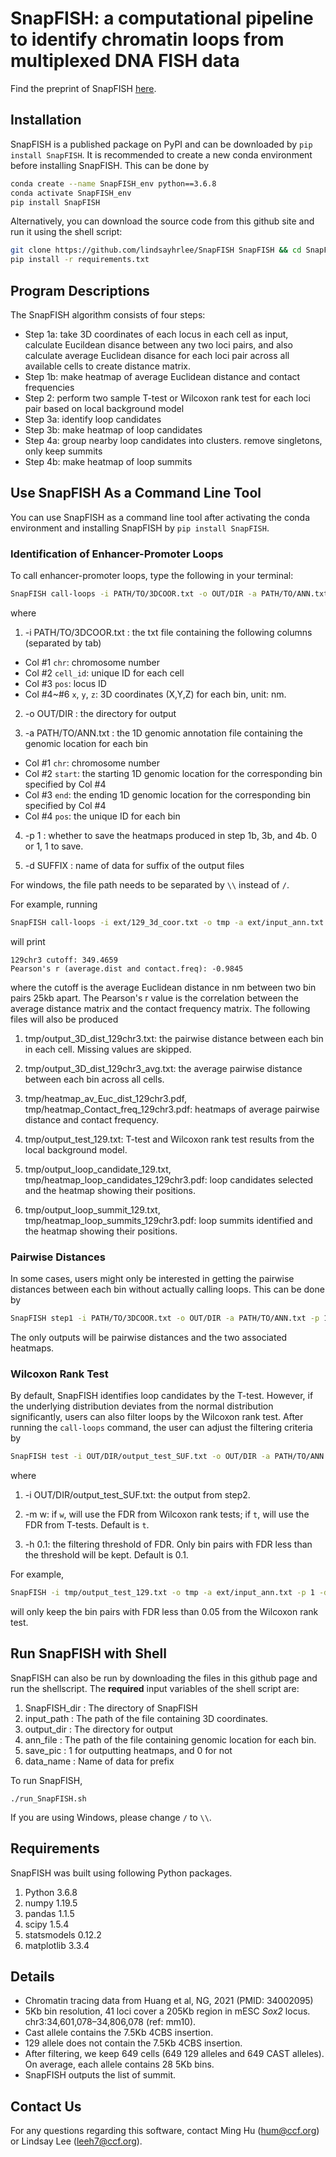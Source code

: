 # SnapFISH: a computational pipeline to identify chromatin loops from multiplexed DNA FISH data

Find the preprint of SnapFISH [here](https://www.biorxiv.org/content/10.1101/2022.12.16.520793v1).

## Installation

SnapFISH is a published package on PyPI and can be downloaded by `pip install SnapFISH`. It is recommended to create a new conda environment before installing SnapFISH. This can be done by 

```bash
conda create --name SnapFISH_env python==3.6.8
conda activate SnapFISH_env
pip install SnapFISH
```

Alternatively, you can download the source code from this github site and run it using the shell script:

```bash
git clone https://github.com/lindsayhrlee/SnapFISH SnapFISH && cd SnapFISH
pip install -r requirements.txt
```

## Program Descriptions

The SnapFISH algorithm consists of four steps:

* Step 1a: take 3D coordinates of each locus in each cell as input, calculate Eucildean disance between any two loci pairs, and also calculate average Euclidean disance for each loci pair across all available cells to create distance matrix.          
* Step 1b: make heatmap of average Euclidean distance and contact frequencies                    
* Step 2: perform two sample T-test or Wilcoxon rank test for each loci pair based on local background model               
* Step 3a: identify loop candidates        
* Step 3b: make heatmap of loop candidates               
* Step 4a: group nearby loop candidates into clusters. remove singletons, only keep summits              
* Step 4b: make heatmap of loop summits

## Use SnapFISH As a Command Line Tool

You can use SnapFISH as a command line tool after activating the conda environment and installing SnapFISH by `pip install SnapFISH`. 

### Identification of Enhancer-Promoter Loops

To call enhancer-promoter loops, type the following in your terminal:

```bash
SnapFISH call-loops -i PATH/TO/3DCOOR.txt -o OUT/DIR -a PATH/TO/ANN.txt -p 1 -d SUFFIX
```

where

1. -i PATH/TO/3DCOOR.txt : the txt file containing the following columns (separated by tab)
  * Col #1 `chr`: chromosome number
  * Col #2 `cell_id`: unique ID for each cell
  * Col #3 `pos`: locus ID
  * Col #4~#6 `x`, `y`, `z`: 3D coordinates (X,Y,Z) for each bin, unit: nm.

2. -o OUT/DIR : the directory for output

3. -a PATH/TO/ANN.txt : the 1D genomic annotation file containing the genomic location for each bin
  * Col #1 `chr`: chromosome number
  * Col #2 `start`: the starting 1D genomic location for the corresponding bin specified by Col #4
  * Col #3 `end`: the ending 1D genomic location for the corresponding bin specified by Col #4
  * Col #4 `pos`: the unique ID for each bin

4. -p 1 : whether to save the heatmaps produced in step 1b, 3b, and 4b. 0 or 1, 1 to save.

5. -d SUFFIX : name of data for suffix of the output files

For windows, the file path needs to be separated by `\\` instead of `/`.

For example, running 

```bash
SnapFISH call-loops -i ext/129_3d_coor.txt -o tmp -a ext/input_ann.txt -p 1 -d 129
```

will print 

```
129chr3 cutoff: 349.4659
Pearson's r (average.dist and contact.freq): -0.9845
```

where the cutoff is the average Euclidean distance in nm between two bin pairs 25kb apart. The Pearson's r value is the correlation between the average distance matrix and the contact frequency matrix. The following files will also be produced

1. tmp/output_3D_dist_129chr3.txt: the pairwise distance between each bin in each cell. Missing values are skipped.

2. tmp/output_3D_dist_129chr3_avg.txt: the average pairwise distance between each bin across all cells. 

3. tmp/heatmap_av_Euc_dist_129chr3.pdf, tmp/heatmap_Contact_freq_129chr3.pdf: heatmaps of average pairwise distance and contact frequency.

5. tmp/output_test_129.txt: T-test and Wilcoxon rank test results from the local background model.

6. tmp/output_loop_candidate_129.txt, tmp/heatmap_loop_candidates_129chr3.pdf: loop candidates selected and the heatmap showing their positions.

7. tmp/output_loop_summit_129.txt, tmp/heatmap_loop_summits_129chr3.pdf: loop summits identified and the heatmap showing their positions.

### Pairwise Distances

In some cases, users might only be interested in getting the pairwise distances between each bin without actually calling loops. This can be done by

```bash
SnapFISH step1 -i PATH/TO/3DCOOR.txt -o OUT/DIR -a PATH/TO/ANN.txt -p 1 -d SUFFIX
```

The only outputs will be pairwise distances and the two associated heatmaps.

### Wilcoxon Rank Test

By default, SnapFISH identifies loop candidates by the T-test. However, if the underlying distribution deviates from the normal distribution significantly, users can also filter loops by the Wilcoxon rank test. After running the `call-loops` command, the user can adjust the filtering criteria by

```bash
SnapFISH test -i OUT/DIR/output_test_SUF.txt -o OUT/DIR -a PATH/TO/ANN.txt -p 1 -d SUFFIX -m w -h 0.1
```

where 

1. -i OUT/DIR/output_test_SUF.txt: the output from step2.

2. -m w: if `w`, will use the FDR from Wilcoxon rank tests; if `t`, will use the FDR from T-tests. Default is `t`.

3. -h 0.1: the filtering threshold of FDR. Only bin pairs with FDR less than the threshold will be kept. Default is 0.1.

For example,

```bash
SnapFISH -i tmp/output_test_129.txt -o tmp -a ext/input_ann.txt -p 1 -d 129 -m w -h 0.05
```

will only keep the bin pairs with FDR less than 0.05 from the Wilcoxon rank test.

## Run SnapFISH with Shell

SnapFISH can also be run by downloading the files in this github page and run the shellscript. The **required** input variables of the shell script are:

1. SnapFISH_dir : The directory of SnapFISH
2. input_path : The path of the file containing 3D coordinates.
3. output_dir : The directory for output
4. ann_file : The path of the file containing genomic location for each bin.
5. save_pic : 1 for outputting heatmaps, and 0 for not
6. data_name : Name of data for prefix

To run SnapFISH,
```
./run_SnapFISH.sh
```

If you are using Windows, please change `/` to `\\`.

## Requirements
SnapFISH was built using following Python packages.

1. Python 3.6.8
2. numpy 1.19.5
3. pandas 1.1.5
5. scipy 1.5.4
6. statsmodels 0.12.2
7. matplotlib 3.3.4

## Details

- Chromatin tracing data from Huang et al, NG, 2021 (PMID: 34002095)
- 5Kb bin resolution, 41 loci cover a 205Kb region in mESC *Sox2* locus. chr3:34,601,078–34,806,078 (ref: mm10).
- Cast allele contains the 7.5Kb 4CBS insertion.
- 129 allele does not contain the 7.5Kb 4CBS insertion. 
- After filtering, we keep 649 cells (649 129 alleles and 649 CAST alleles). On average, each allele contains 28 5Kb bins.
- SnapFISH outputs the list of summit. 

## Contact Us
For any questions regarding this software, contact Ming Hu (hum@ccf.org) or Lindsay Lee (leeh7@ccf.org).

